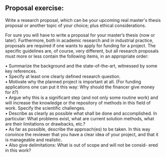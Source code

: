## Proposal exercise:
Write a research proposal, which can be your upcoming real master's thesis proposal or another topic of your choice; plus ethical considerations.


For sure you will have to write a proposal for your master’s thesis (now or later). Furthermore, both in academic research and in industrial practice, proposals are required if one wants to apply for funding for a project. The specific guidelines are, of course, very different, but all research proposals must more or less contain the following items, in an appropriate order:  

• Summarize the background and the state-of-the-art, witnessed by some key references.  
• Specify at least one clearly defined research question.  
• Motivate why the planned project is important at all. (For funding applications one can put it this way: Why should the financer give money for it?)  
• Argue why this is a significant step (and not only some routine work) and will increase the knowledge or the repository of methods in this field of work. Specify the scientific challenges.  
• Describe as clearly as possible what shall be done and accomplished. In particular: What problems exist, what are current solution methods, what are their limitations or drawbacks, etc.?  
• As far as possible, describe the approach(es) to be taken. In this way convince the reviewer that you have a clear idea of your project, and that it is manageable and realistic.  
• Also give delimitations: What is out of scope and will not be consid- ered in this work?  

